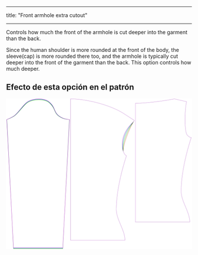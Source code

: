 - - -
title: "Front armhole extra cutout"
- - -

Controls how much the front of the armhole is cut deeper into the garment than the back.

Since the human shoulder is more rounded at the front of the body, the sleeve(cap) is more rounded there too, and the armhole is typically cut deeper into the front of the garment than the back. This option controls how much deeper.

## Efecto de esta opción en el patrón

![This image shows the effect of this option by superimposing several variants that have a different value for this option](diana_frontarmholedeeper_sample.svg "Effect of this option on the pattern")
